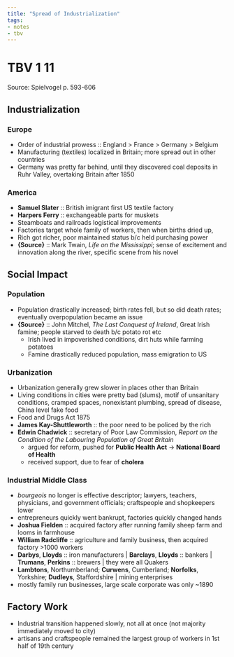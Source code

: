 ```yaml
---
title: "Spread of Industrialization"
tags:
- notes
- tbv
---
```

# TBV 1 11
Source: Spielvogel p. 593-606
## Industrialization
### Europe
- Order of industrial prowess :: England > France > Germany > Belgium
- Manufacturing (textiles) localized in Britain; more spread out in other countries
- Germany was pretty far behind, until they discovered coal deposits in Ruhr Valley, overtaking Britain after 1850
### America
- **Samuel Slater** :: British imigrant first US textile factory
- **Harpers Ferry** :: exchangeable parts for muskets
- Steamboats and railroads logistical improvements
- Factories target whole family of workers, then when births dried up, 
- Rich got richer, poor maintained status b/c held purchasing power
- **{Source}** :: Mark Twain, *Life on the Mississippi*; sense of excitement and innovation along the river, specific scene from his novel
## Social Impact
### Population
- Population drastically increased; birth rates fell, but so did death rates; eventually overpopulation became an issue
- **{Source}** :: John Mitchel, *The Last Conquest of Ireland*, Great Irish famine; people starved to death b/c potato rot etc
	- Irish lived in impoverished conditions, dirt huts while farming potatoes
	- Famine drastically reduced population, mass emigration to US
### Urbanization
- Urbanization generally grew slower in places other than Britain
- Living conditions in cities were pretty bad (slums), motif of unsanitary conditions, cramped spaces, nonexistant plumbing, spread of disease, China level fake food
- Food and Drugs Act 1875
- **James Kay-Shuttleworth** :: the poor need to be policed by the rich
- **Edwin Chadwick** :: secretary of Poor Law Commission, *Report on the Condition of the Labouring Population of Great Britain*
	- argued for reform, pushed for **Public Health Act** -> **National Board of Health**
	- received support, due to fear of **cholera**
### Industrial Middle Class
- *bourgeois* no longer is effective descriptor; lawyers, teachers, physicians, and government officials; craftspeople and shopkeepers lower
- entrepreneurs quickly went bankrupt, factories quickly changed hands
- **Joshua Fielden** :: acquired factory after running family sheep farm and looms in farmhouse
- **William Radcliffe** :: agriculture and family business, then acquired factory >1000 workers
- **Darbys**, **Lloyds** :: iron manufacturers | **Barclays**, **Lloyds** :: bankers | **Trumans**, **Perkins** :: brewers | they were all Quakers
- **Lambtons**, Northumberland; **Curwens**, Cumberland; **Norfolks**, Yorkshire; **Dudleys**, Staffordshire | mining enterprises
- mostly family run businesses, large scale corporate was only ~1890
## Factory Work
- Industrial transition happened slowly, not all at once (not majority immediately moved to city)
- artisans and craftspeople remained the largest group of workers in 1st half of 19th century